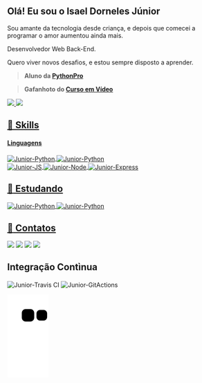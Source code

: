 ## Olá! Eu sou o Isael Dorneles Júnior 

Sou amante da tecnologia desde criança, e depois que comecei a programar o amor aumentou ainda mais.

Desenvolvedor Web Back-End.

Quero viver novos desafios, e estou sempre disposto a aprender.
 
>**Aluno da [PythonPro](https://github.com/pythonprobr)**
 


>**Gafanhoto do [Curso em Vídeo](https://www.cursoemvideo.com/)**
 
 <div>
  <a href="https://github.com/JuniorD-Isael">
  <img height="180em" src="https://github-readme-stats.vercel.app/api?username=JuniorD-Isael&show_icons=true&theme=midnight-purple&include_all_commits=true&count_private=true"/>
  <img height="180em" src="https://github-readme-stats.vercel.app/api/top-langs/?username=JuniorD-Isael&layout=compact&langs_count=7&theme=midnight-purple"/>
</div>

## 🚀 Skills

#### Linguagens

<img align="center" alt="Junior-Python" src="https://img.shields.io/badge/Python-3776AB?style=for-the-badge&logo=python&logoColor=white">
<img align="center" alt="Junior-Python" src="https://img.shields.io/badge/Django-092E20?style=for-the-badge&logo=django&logoColor=white">
<br>

<img align="center" alt="Junior-JS" src="https://img.shields.io/badge/JavaScript-F7DF1E?style=for-the-badge&logo=javascript&logoColor=black">
<img align="center" alt="Junior-Node" src="https://img.shields.io/badge/node.js-6DA55F?style=for-the-badge&logo=node.js&logoColor=white">
<img align="center" alt="Junior-Express" src="https://img.shields.io/badge/express.js-%23404d59.svg?style=for-the-badge&logo=express&logoColor=%2361DAFB">

## :notebook_with_decorative_cover: Estudando

<img align="center" alt="Junior-Python" src="https://img.shields.io/badge/HTML5-E34F26?style=for-the-badge&logo=html5&logoColor=white"> <img align="center" alt="Junior-Python" src="https://img.shields.io/badge/CSS3-1572B6?style=for-the-badge&logo=css3&logoColor=white">

</div>
<div>

  
## :boy: Contatos

  <a href="https://www.instagram.com/isaeldjunior/" target="_blank"><img src="https://img.shields.io/badge/-Instagram-%23E4405F?style=for-the-badge&logo=instagram&logoColor=white"></a> <a href="https://t.me/IsaeldJunior/" target="_blank"><img src="https://img.shields.io/badge/Telegram-2CA5E0?style=for-the-badge&logo=telegram&logoColor=white" target="_blank"></a> <a href = "mailto:isaeldjunior@gmail.com"><img src="https://img.shields.io/badge/Gmail-D14836?style=for-the-badge&logo=gmail&logoColor=white" target="_blank"></a> <a href="https://www.linkedin.com/in/isael-d-junior/" target="_blank"><img src="https://img.shields.io/badge/-LinkedIn-%230077B5?style=for-the-badge&logo=linkedin&logoColor=white" target="_blank"></a> 
 
## Integração Contìnua
<img align="center" alt="Junior-Travis CI" src="https://img.shields.io/badge/travis_CI-3EAAAF?style=for-the-badge&logo=travisci&logoColor=white"> <img align="center" alt="Junior-GitActions" src="https://img.shields.io/badge/github%20actions-%232671E5.svg?style=for-the-badge&logo=githubactions&logoColor=white">


  ![Snake animation](https://github.com/JuniorD-Isael/JuniorD-Isael/blob/output/github-contribution-grid-snake.svg)
</div>
